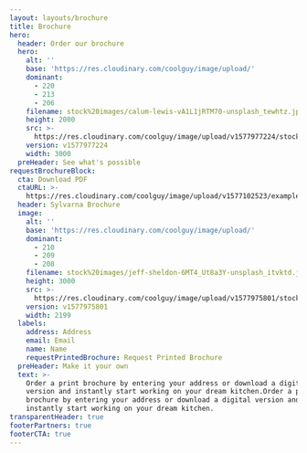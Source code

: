 ```yaml
---
layout: layouts/brochure
title: Brochure
hero:
  header: Order our brochure
  hero:
    alt: ''
    base: 'https://res.cloudinary.com/coolguy/image/upload/'
    dominant:
      - 220
      - 213
      - 206
    filename: stock%20images/calum-lewis-vA1L1jRTM70-unsplash_tewhtz.jpg
    height: 2000
    src: >-
      https://res.cloudinary.com/coolguy/image/upload/v1577977224/stock%20images/calum-lewis-vA1L1jRTM70-unsplash_tewhtz.jpg
    version: v1577977224
    width: 3000
  preHeader: See what's possible
requestBrochureBlock:
  cta: Download PDF
  ctaURL: >-
    https://res.cloudinary.com/coolguy/image/upload/v1577102523/example%20images/social_ovebb8.png
  header: Sylvarna Brochure
  image:
    alt: ''
    base: 'https://res.cloudinary.com/coolguy/image/upload/'
    dominant:
      - 210
      - 209
      - 208
    filename: stock%20images/jeff-sheldon-6MT4_Ut8a3Y-unsplash_itvktd.jpg
    height: 3000
    src: >-
      https://res.cloudinary.com/coolguy/image/upload/v1577975801/stock%20images/jeff-sheldon-6MT4_Ut8a3Y-unsplash_itvktd.jpg
    version: v1577975801
    width: 2199
  labels:
    address: Address
    email: Email
    name: Name
    requestPrintedBrochure: Request Printed Brochure
  preHeader: Make it your own
  text: >-
    Order a print brochure by entering your address or download a digital
    version and instantly start working on your dream kitchen.Order a print
    brochure by entering your address or download a digital version and
    instantly start working on your dream kitchen.
transparentHeader: true
footerPartners: true
footerCTA: true
---
```

